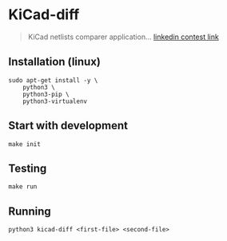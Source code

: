# KiCad-diff

> KiCad netlists comparer application...
> [linkedin contest link](
    https://www.freelancer.com/contest/Easy-for-an-Ace-Python-programmer-948398.html
  )

## Installation (linux)
```shell
sudo apt-get install -y \
    python3 \
    python3-pip \
    python3-virtualenv
```

## Start with development
```shell
make init
```

## Testing
```shell
make run
```

## Running
```shell
python3 kicad-diff <first-file> <second-file>
```
